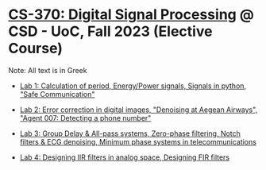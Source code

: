 # [CS-370: Digital Signal Processing](https://www.csd.uoc.gr/~hy370/index_en.html) @ CSD - UoC, Fall 2023 (Elective Course)

Note: All text is in Greek

- [Lab 1: Calculation of period, Energy/Power signals, Signals in python, "Safe Communication"](lab1)

- [Lab 2: Error correction in digital images, "Denoising at Aegean Airways", "Agent 007: Detecting a phone number"](lab2)

- [Lab 3: Group Delay & All-pass systems, Zero-phase filtering, Notch filters & ECG denoising, Minimum phase systems in telecommunications](lab3)

- [Lab 4: Designing IIR filters in analog space, Designing FIR filters](lab4)
